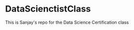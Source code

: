 DataScienctistClass
===================

This is Sanjay's repo for the Data Science Certification class
